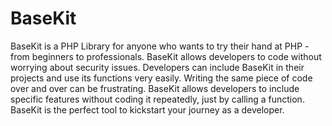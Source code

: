 # BaseKit

BaseKit is a PHP Library for anyone who wants to try their hand at PHP - from beginners to professionals. BaseKit allows developers to code without worrying about security issues. Developers can include BaseKit in their projects and use its functions very easily. Writing the same piece of code over and over can be frustrating. BaseKit allows developers to include specific features without coding it repeatedly, just by calling a function. BaseKit is the perfect tool to kickstart your journey as a developer.


